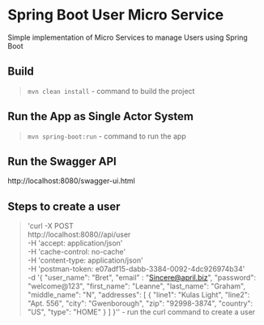 # Spring Boot User Micro Service

Simple implementation of Micro Services to manage Users using Spring Boot

## Build

> `mvn clean install`  - command to build the project


## Run the App as Single Actor System

> `mvn spring-boot:run` - command to run the app

## Run the Swagger API

http://localhost:8080/swagger-ui.html

## Steps to create a user

> 'curl -X POST \
  http://localhost:8080//api/user \
  -H 'accept: application/json' \
  -H 'cache-control: no-cache' \
  -H 'content-type: application/json' \
  -H 'postman-token: e07adf15-dabb-3384-0092-4dc926974b34' \
  -d '{
  "user_name": "Bret",
  "email" : "Sincere@april.biz",
  "password": "welcome@123",
  "first_name": "Leanne",
  "last_name": "Graham",
  "middle_name": "N",
  "addresses": [
    {
      "line1": "Kulas Light",
      "line2": "Apt. 556",
      "city": "Gwenborough",
      "zip": "92998-3874",
      "country": "US",
      "type": "HOME"
    }
  ]
}'' - run the curl command to create a user


